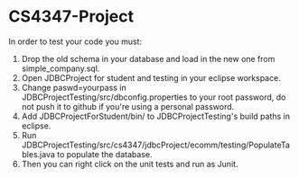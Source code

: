 # CS4347-Project
In order to test your code you must:
1. Drop the old schema in your database and load in the new one from simple_company.sql.
2. Open JDBCProject for student and testing in your eclipse workspace.
3. Change paswd=yourpass in JDBCProjectTesting/src/dbconfig.properties to your root password, do not push it to github if you're using a personal password.
4. Add JDBCProjectForStudent/bin/ to JDBCProjectTesting's build paths in eclipse.
5. Run JDBCProjectTesting/src/cs4347/jdbcProject/ecomm/testing/PopulateTables.java to populate the database.
6. Then you can right click on the unit tests and run as Junit.
